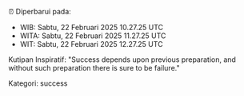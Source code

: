 ⏰ Diperbarui pada:
- WIB: Sabtu, 22 Februari 2025 10.27.25 UTC
- WITA: Sabtu, 22 Februari 2025 11.27.25 UTC
- WIT: Sabtu, 22 Februari 2025 12.27.25 UTC

Kutipan Inspiratif:
"Success depends upon previous preparation, and without such preparation there is sure to be failure."


Kategori: success

